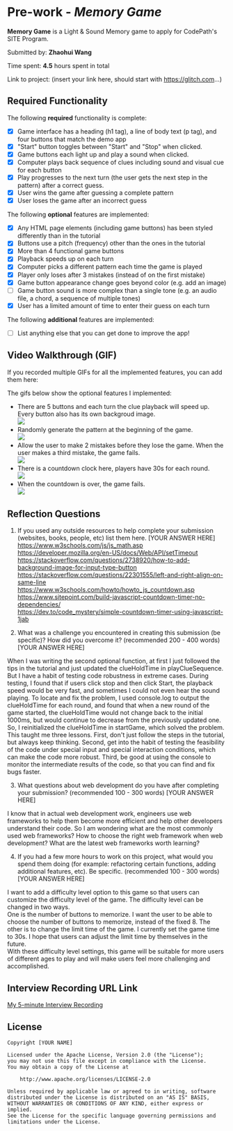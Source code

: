 # Pre-work - *Memory Game*

**Memory Game** is a Light & Sound Memory game to apply for CodePath's SITE Program. 

Submitted by: **Zhaohui Wang**

Time spent: **4.5** hours spent in total

Link to project: (insert your link here, should start with https://glitch.com...)

## Required Functionality

The following **required** functionality is complete:

* [x] Game interface has a heading (h1 tag), a line of body text (p tag), and four buttons that match the demo app
* [x] "Start" button toggles between "Start" and "Stop" when clicked. 
* [x] Game buttons each light up and play a sound when clicked. 
* [x] Computer plays back sequence of clues including sound and visual cue for each button
* [x] Play progresses to the next turn (the user gets the next step in the pattern) after a correct guess. 
* [x] User wins the game after guessing a complete pattern
* [x] User loses the game after an incorrect guess

The following **optional** features are implemented:

* [x] Any HTML page elements (including game buttons) has been styled differently than in the tutorial
* [x] Buttons use a pitch (frequency) other than the ones in the tutorial
* [x] More than 4 functional game buttons
* [x] Playback speeds up on each turn
* [x] Computer picks a different pattern each time the game is played
* [x] Player only loses after 3 mistakes (instead of on the first mistake)
* [x] Game button appearance change goes beyond color (e.g. add an image)
* [ ] Game button sound is more complex than a single tone (e.g. an audio file, a chord, a sequence of multiple tones)
* [x] User has a limited amount of time to enter their guess on each turn

The following **additional** features are implemented:

- [ ] List anything else that you can get done to improve the app!

## Video Walkthrough (GIF)

If you recorded multiple GIFs for all the implemented features, you can add them here:  

The gifs below show the optional features I implemented:  
* There are 5 buttons and each turn the clue playback will speed up. Every button also has its own backgroud image.   
![](https://s21.aconvert.com/convert/p3r68-cdx67/i1eek-9f8jc.gif)
* Randomly generate the pattern at the beginning of the game.   
![](https://s27.aconvert.com/convert/p3r68-cdx67/3fgq9-japdo.gif)
* Allow the user to make 2 mistakes before they lose the game. When the user makes a third mistake, the game fails.    
![](https://s19.aconvert.com/convert/p3r68-cdx67/zurx0-7ogaa.gif)
* There is a countdown clock here, players have 30s for each round.    
![](https://s17.aconvert.com/convert/p3r68-cdx67/hp8yg-llwit.gif)
* When the countdown is over, the game fails.    
![](https://s21.aconvert.com/convert/p3r68-cdx67/ughx4-zy8vy.gif)

## Reflection Questions
1. If you used any outside resources to help complete your submission (websites, books, people, etc) list them here. 
[YOUR ANSWER HERE]
https://www.w3schools.com/js/js_math.asp   
https://developer.mozilla.org/en-US/docs/Web/API/setTimeout   
https://stackoverflow.com/questions/2738920/how-to-add-background-image-for-input-type-button    
https://stackoverflow.com/questions/22301555/left-and-right-align-on-same-line  
https://www.w3schools.com/howto/howto_js_countdown.asp
https://www.sitepoint.com/build-javascript-countdown-timer-no-dependencies/  
https://dev.to/code_mystery/simple-countdown-timer-using-javascript-1jab  


2. What was a challenge you encountered in creating this submission (be specific)? How did you overcome it? (recommended 200 - 400 words) 
[YOUR ANSWER HERE]

When I was writing the second optional function, at first I just followed the tips in the tutorial and just updated the clueHoldTime in playClueSequence. But I have a habit of testing code robustness in extreme cases. During testing, I found that if users click stop and then click Start, the playback speed would be very fast, and sometimes I could not even hear the sound playing. To locate and fix the problem, I used console.log to output the clueHoldTime for each round, and found that when a new round of the game started, the clueHoldTime would not change back to the initial 1000ms, but would continue to decrease from the previously updated one. So, I reinitialized the clueHoldTime in startGame, which solved the problem.  
This taught me three lessons. First, don't just follow the steps in the tutorial, but always keep thinking. Second, get into the habit of testing the feasibility of the code under special input and special interaction conditions, which can make the code more robust. Third, be good at using the console to monitor the intermediate results of the code, so that you can find and fix bugs faster.

3. What questions about web development do you have after completing your submission? (recommended 100 - 300 words) 
[YOUR ANSWER HERE]

I know that in actual web development work, engineers use web frameworks to help them become more efficient and help other developers understand their code. So I am wondering what are the most commonly used web frameworks? How to choose the right web framework when web development? What are the latest web frameworks worth learning?   

4. If you had a few more hours to work on this project, what would you spend them doing (for example: refactoring certain functions, adding additional features, etc). Be specific. (recommended 100 - 300 words) 
[YOUR ANSWER HERE]

I want to add a difficulty level option to this game so that users can customize the difficulty level of the game. The difficulty level can be changed in two ways.  
One is the number of buttons to memorize. I want the user to be able to choose the number of buttons to memorize, instead of the fixed 8. The other is to change the limit time of the game. I currently set the game time to 30s. I hope that users can adjust the limit time by themselves in the future.    
With these difficulty level settings, this game will be suitable for more users of different ages to play and will make users feel more challenging and accomplished.    

## Interview Recording URL Link

[My 5-minute Interview Recording](your-link-here)


## License

    Copyright [YOUR NAME]

    Licensed under the Apache License, Version 2.0 (the "License");
    you may not use this file except in compliance with the License.
    You may obtain a copy of the License at

        http://www.apache.org/licenses/LICENSE-2.0

    Unless required by applicable law or agreed to in writing, software
    distributed under the License is distributed on an "AS IS" BASIS,
    WITHOUT WARRANTIES OR CONDITIONS OF ANY KIND, either express or implied.
    See the License for the specific language governing permissions and
    limitations under the License.


